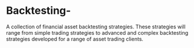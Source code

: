 # Backtesting-
A collection of financial asset backtesting strategies. These strategies will range from simple trading strategies to advanced and complex backtesting strategies developed for a range of asset trading clients.
